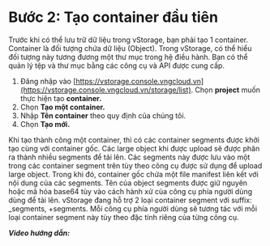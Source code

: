 # Bước 2: Tạo container đầu tiên

Trước khi có thể lưu trữ dữ liệu trong vStorage, bạn phải tạo 1 container. Container là đối tượng chứa dữ liệu (Object). Trong vStorage, có thể hiểu đối tượng này tương đương một thư mục trong hệ điều hành. Bạn có thể quản lý tệp và thư mục bằng các công cụ và API được cung cấp.

1. Đăng nhập vào [https://vstorage.console.vngcloud.vn](https://vstorage.console.vngcloud.vn/storage/list). Chọn **project** muốn thực hiện tạo **container.**
2. Chọn **Tạo một container.**
3. Nhập **Tên container** theo quy định của chúng tôi.
4. Chọn **Tạo mới.**

Khi tạo thành công một container, thì có các container segments được khởi tạo cùng với container gốc. Các large object khi được upload sẽ được phân ra thành nhiều segments để tải lên. Các segments này được lưu vào một trong các container segment trên tùy theo công cụ được sử dụng để upload large object. Trong khi đó, container gốc chứa một file manifest liên kết với nội dung của các segments. Tên của object segments được giữ nguyên hoặc mã hóa base64 tùy vào cách hành xử của công cụ phía người dùng dùng để tải lên. vStorage đang hỗ trợ 2 loại container segment với suffix: \_segments, +segments. Mỗi công cụ phía người dùng sẽ tương tác với mỗi loại container segment này tùy theo đặc tính riêng của từng công cụ.

_**Video hướng dẫn:**_



<figure><img src="../../../../.gitbook/assets/Khoi_tao_container (1).gif" alt=""><figcaption></figcaption></figure>
